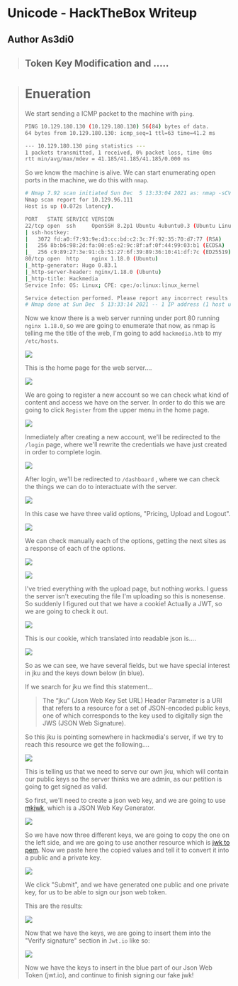# Unicode - HackTheBox Writeup
## Author As3di0

> ## Token Key Modification and .....

> # Enueration
> We start sending a ICMP packet to the machine with `ping`.
> ```bash
> PING 10.129.180.130 (10.129.180.130) 56(84) bytes of data.
> 64 bytes from 10.129.180.130: icmp_seq=1 ttl=63 time=41.2 ms
>
> --- 10.129.180.130 ping statistics ---
> 1 packets transmitted, 1 received, 0% packet loss, time 0ms
> rtt min/avg/max/mdev = 41.185/41.185/41.185/0.000 ms
> ```
> So we know the machine is alive. We can start enumerating open ports in the machine, we do this with `nmap`.
>
> ```bash
> # Nmap 7.92 scan initiated Sun Dec  5 13:33:04 2021 as: nmap -sCV -p22,80 -oN nmap/targeted 10.129.96.111
> Nmap scan report for 10.129.96.111
> Host is up (0.072s latency).
> 
> PORT   STATE SERVICE VERSION
> 22/tcp open  ssh     OpenSSH 8.2p1 Ubuntu 4ubuntu0.3 (Ubuntu Linux; protocol 2.0)
> | ssh-hostkey: 
> |   3072 fd:a0:f7:93:9e:d3:cc:bd:c2:3c:7f:92:35:70:d7:77 (RSA)
> |   256 8b:b6:98:2d:fa:00:e5:e2:9c:8f:af:0f:44:99:03:b1 (ECDSA)
> |_  256 c9:89:27:3e:91:cb:51:27:6f:39:89:36:10:41:df:7c (ED25519)
> 80/tcp open  http    nginx 1.18.0 (Ubuntu)
> |_http-generator: Hugo 0.83.1
> |_http-server-header: nginx/1.18.0 (Ubuntu)
> |_http-title: Hackmedia
> Service Info: OS: Linux; CPE: cpe:/o:linux:linux_kernel
>
> Service detection performed. Please report any incorrect results at https://nmap.org/submit/ .
> # Nmap done at Sun Dec  5 13:33:14 2021 -- 1 IP address (1 host up) scanned in 10.12 seconds
> ```
> Now we know there is a web server running under port 80 running `nginx 1.18.0`, so we are going to enumerate that now, as nmap is telling me the title of the web, I'm going to add `hackmedia.htb` to my `/etc/hosts`.
> 
> ![](/Images/Unicode/etcHostHackmedia.png)
> 
> This is the home page for the web server....
> 
> ![](/Images/Unicode/hackmediaHomePage.png)
>
> We are going to register a new account so we can check what kind of content and access we have on the server.
> In order to do this we are going to click `Register` from the upper menu in the home page.
>
> ![](/Images/Unicode/hackmediaRegistro.png)
> 
> Inmediately after creating a new account, we'll be redirected to the `/login` page, where we'll rewrite the credentials we have just created in order to complete login.
> 
> ![](/Images/Unicode/hackmediaLogin.png)
> 
> After login, we'll be redirected to `/dashboard` , where we can check the things we can do to interactuate with the server.
> 
> ![](/Images/Unicode/hackmediaDashboard.png)
> 
> In this case we have three valid options, "Pricing, Upload and Logout".
>
> ![](/Images/Unicode/hackmediaOpciones.png)
> 
> We can check manually each of the options, getting the next sites as a response of each of the options.
>  
> ![](/Images/Unicode/hackmediaPricing.png)
> 
> ![](/Images/Unicode/hackmediaUpload.png)
> 
> I've tried everything with the upload page, but nothing works. I guess the server isn't executing the file I'm uploading so this is nonesense.
> So suddenly I figured out that we have a cookie! Actually a JWT, so we are going to check it out.
> 
> ![](/Images/Unicode/hackmediaCookie.png)
> 
> This is our cookie, which translated into readable json is....
> 
> ![](/Images/Unicode/jwtDefaultCookie.png) 
>
> So as we can see, we have several fields, but we have special interest in jku and the keys down below (in blue).
> 
> If we search for jku we find this statement...
>> The “jku” (Json Web Key Set URL) Header Parameter is a URI that refers to a resource for a set of JSON-encoded public keys, one of which corresponds to the key used to digitally sign the JWS (JSON Web Signature).
>
> So this jku is pointing somewhere in hackmedia's server, if we try to reach this resource we get the following....
> 
> ![](/Images/Unicode/staticJwks.png)
>
> This is telling us that we need to serve our own jku, which will contain our public keys so the server thinks we are admin, as our petition is going to get signed as valid.
> 
> So first, we'll need to create a json web key, and we are going to use [mkjwk](https://mkjwk.org/), which is a JSON Web Key Generator.
>
> ![](/Images/Unicode/jwksCreation.png)
>
> So we have now three different keys, we are going to copy the one on the left side, and we are going to use another resource which is [jwk to pem](https://8gwifi.org/jwkconvertfunctions.jsp).
> Now we paste here the copied values and tell it to convert it into a public and a private key.
>  
> ![](/Images/Unicode/jwkToPem.png)
>
> We click "Submit", and we have generated one public and one private key, for us to be able to sign our json web token.
> 
> This are the results:
> 
> ![](/Images/Unicode/jwkGeneratedKeys.png)
> 
> Now that we have the keys, we are going to insert them into the "Verify signature" section in `Jwt.io` like so:
> 
> ![](/Images/Unicode/jwtMitad.png)
> 
> 
> Now we have the keys to insert in the blue part of our Json Web Token (jwt.io), and continue to finish signing our fake jwk!
> 
